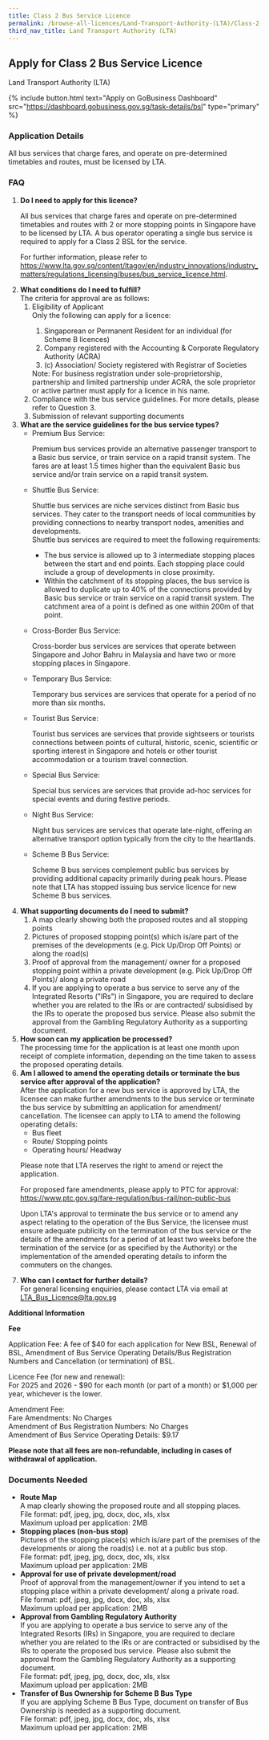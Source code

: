 ```yaml
---
title: Class 2 Bus Service Licence
permalink: /browse-all-licences/Land-Transport-Authority-(LTA)/Class-2-Bus-Service-Licence
third_nav_title: Land Transport Authority (LTA)
---
```


## Apply for Class 2 Bus Service Licence

Land Transport Authority (LTA)

{% include button.html text="Apply on GoBusiness Dashboard" src="https://dashboard.gobusiness.gov.sg/task-details/bsl" type="primary" %}

<H3>Application Details</H3>

<p>All bus services that charge fares, and operate on pre-determined timetables and routes, must be licensed by LTA.</p>

<h3>FAQ</h3>
<ol>
    <li><strong>Do I need to apply for this licence?</strong>
        <p>All bus services that charge fares and operate on pre-determined timetables and routes with 2 or more stopping points in Singapore have to be licensed by LTA. A bus operator operating a single bus service is required to apply for a Class 2 BSL for the service.</p>
        <p>For further information, please refer to <a href="https://www.lta.gov.sg/content/ltagov/en/industry_innovations/industry_matters/regulations_licensing/buses/bus_service_licence.html" target="_blank" rel="noopener">https://www.lta.gov.sg/content/ltagov/en/industry_innovations/industry_matters/regulations_licensing/buses/bus_service_licence.html</a>.</p>
    </li>
    <li><strong>What conditions do I need to fulfill?</strong>
        <br>The criteria for approval are as follows:
        <ol>
            <li>Eligibility of Applicant</li>
            Only the following can apply for a licence:
                <ol>
                    <li>Singaporean or Permanent Resident for an individual (for Scheme B licences)</li>
                    <li>Company registered with the Accounting &amp; Corporate Regulatory Authority (ACRA)</li>
                    <li>(c) Association/ Society registered with Registrar of Societies</li>
                </ol>
            Note: For business registration under sole-proprietorship, partnership and limited partnership under ACRA, the sole proprietor or active partner must apply for a licence in his name.
            <li>Compliance with the bus service guidelines. For more details, please refer to Question 3.</li>
            <li>Submission of relevant supporting documents</li>
        </ol>
    </li>
    <li><strong>What are the service guidelines for the bus service types?</strong> 
        <ul>
            <li>Premium Bus Service:
                <p>Premium bus services provide an alternative passenger transport to a Basic bus service, or train service on a rapid transit system. The fares are at least 1.5 times higher than the equivalent Basic bus service and/or train service on a rapid transit system.</p>
            </li>
            <li>Shuttle Bus Service:
                <p>Shuttle bus services are niche services distinct from Basic bus services. They cater to the transport needs of local communities by providing connections to nearby transport nodes, amenities and developments.
                <br>Shuttle bus services are required to meet the following requirements:
                <ul>
                    <li>The bus service is allowed up to 3 intermediate stopping places between the start and end points. Each stopping place could include a group of developments in close proximity.</li>
                    <li>Within the catchment of its stopping places, the bus service is allowed to duplicate up to 40% of the connections provided by Basic bus service or train service on a rapid transit system. The catchment area of a point is defined as one within 200m of that point.</li>
                </ul></p>
            </li>
            <li>Cross-Border Bus Service:
                <p>Cross-border bus services are services that operate between Singapore and Johor Bahru in Malaysia and have two or more stopping places in Singapore.</p>
            </li>
            <li>Temporary Bus Service:
                <p>Temporary bus services are services that operate for a period of no more than six months.</p>
            </li>
            <li>Tourist Bus Service:
                <p>Tourist bus services are services that provide sightseers or tourists connections between points of cultural, historic, scenic, scientific or sporting interest in Singapore and hotels or other tourist accommodation or a tourism travel connection.</p>
            </li>
            <li>Special Bus Service:
                <p>Special bus services are services that provide ad-hoc services for special events and during festive periods.</p>
            </li>
            <li>Night Bus Service:
                <p>Night bus services are services that operate late-night, offering an alternative transport option typically from the city to the heartlands.</p>
            </li>
            <li>Scheme B Bus Service:
                <p>Scheme B bus services complement public bus services by providing additional capacity primarily during peak hours. Please note that LTA has stopped issuing bus service licence for new Scheme B bus services.</p>
            </li>
        </ul>
    </li>
    <li><strong>What supporting documents do I need to submit?</strong>
        <ol>
            <li>A map clearly showing both the proposed routes and all stopping points</li>
            <li>Pictures of proposed stopping point(s) which is/are part of the premises of the developments (e.g. Pick Up/Drop Off Points) or along the road(s)</li>
            <li>Proof of approval from the management/ owner for a proposed stopping point within a private development (e.g. Pick Up/Drop Off Points)/ along a private road</li>
            <li>If you are applying to operate a bus service to serve any of the Integrated Resorts ("IRs") in Singapore, you are required to declare whether you are related to the IRs or are contracted/ subsidised by the IRs to operate the proposed bus service. Please also submit the approval from the Gambling Regulatory Authority as a supporting document.</li>
        </ol>
    </li>
    <li><strong>How soon can my application be processed?</strong>
        <br>The processing time for the application is at least one month upon receipt of complete information, depending on the time taken to assess the proposed operating details.
    </li>
    <li><strong>Am I allowed to amend the operating details or terminate the bus service after approval of the application?</strong>
        <br>After the application for a new bus service is approved by LTA, the licensee can make further amendments to the bus service or terminate the bus service by submitting an application for amendment/ cancellation. The licensee can apply to LTA to amend the following operating details:
        <ul>
            <li>Bus fleet</li>
            <li>Route/ Stopping points</li>
            <li>Operating hours/ Headway</li>
        </ul>
        <p>Please note that LTA reserves the right to amend or reject the application.</p>
        <p>For proposed fare amendments, please apply to PTC for approval: <a href="https://www.ptc.gov.sg/fare-regulation/bus-rail/non-public-bus" target="_blank" rel="noopener">https://www.ptc.gov.sg/fare-regulation/bus-rail/non-public-bus</a></p>
        <p>Upon LTA's approval to terminate the bus service or to amend any aspect relating to the operation of the Bus Service, the licensee must ensure adequate publicity on the termination of the bus service or the details of the amendments for a period of at least two weeks before the termination of the service (or as specified by the Authority) or the implementation of the amended operating details to inform the commuters on the changes.</p>
    </li>
    <li><strong>Who can I contact for further details?</strong>
        <br>For general licensing enquiries, please contact LTA via email at <a href="mailto:LTA_Bus_Licence@lta.gov.sg" target="_blank" rel="noopener">LTA_Bus_Licence@lta.gov.sg</a>
    </li>
</ol>

<strong>Additional Information</strong>

<p><strong>Fee</strong>
    <p>Application Fee: A fee of $40 for each application for New BSL, Renewal of BSL, Amendment of Bus Service Operating Details/Bus Registration Numbers and Cancellation (or termination) of BSL.</p>
    <p>Licence Fee (for new and renewal):<br>For 2025 and 2026 - $90 for each month (or part of a month) or $1,000 per year, whichever is the lower.</p>
    <p>Amendment Fee:<br>Fare Amendments: No Charges<br>Amendment of Bus Registration Numbers: No Charges<br>Amendment of Bus Service Operating Details: $9.17</p>
    <strong>Please note that all fees are non-refundable, including in cases of withdrawal of application.</strong>
</p>

<H3>Documents Needed</H3>

<ul>
    <li><strong>Route Map</strong>
        <br>A map clearly showing the proposed route and all stopping places.
        <br>File format: pdf, jpeg, jpg, docx, doc, xls, xlsx
        <br>Maximum upload per application: 2MB
    </li>
    <li><strong>Stopping places (non-bus stop)</strong>
        <br>Pictures of the stopping place(s) which is/are part of the premises of the developments or along the road(s) i.e. not at a public bus stop.
        <br>File format: pdf, jpeg, jpg, docx, doc, xls, xlsx
        <br>Maximum upload per application: 2MB
    </li>
    <li><strong>Approval for use of private development/road</strong>
        <br>Proof of approval from the management/owner if you intend to set a stopping place within a private development/ along a private road.
        <br>File format: pdf, jpeg, jpg, docx, doc, xls, xlsx
        <br>Maximum upload per application: 2MB
    </li>
    <li><strong>Approval from Gambling Regulatory Authority</strong>
        <br>If you are applying to operate a bus service to serve any of the Integrated Resorts (IRs) in Singapore, you are required to declare whether you are related to the IRs or are contracted or subsidised by the IRs to operate the proposed bus service. Please also submit the approval from the Gambling Regulatory Authority as a supporting document.
        <br>File format: pdf, jpeg, jpg, docx, doc, xls, xlsx
        <br>Maximum upload per application: 2MB
    </li>
    <li><strong>Transfer of Bus Ownership for Scheme B Bus Type</strong>
        <br>If you are applying Scheme B Bus Type, document on transfer of Bus Ownership is needed as a supporting document.
        <br>File format: pdf, jpeg, jpg, docx, doc, xls, xlsx
        <br>Maximum upload per application: 2MB
    </li>
</ul>
